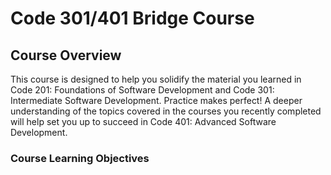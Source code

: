 # Code 301/401 Bridge Course

## Course Overview

This course is designed to help you solidify the material you learned in Code 201: Foundations of Software Development and Code 301: Intermediate Software Development. Practice makes perfect! A deeper understanding of the topics covered in the courses you recently completed will help set you up to succeed in Code 401: Advanced Software Development.

### Course Learning Objectives
